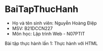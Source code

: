 # BaiTapThucHanh
+ Họ và tên sinh viên: Nguyễn Hoàng Điệp
+ MSV: B21DCCN227
+ Môn học: Lập trình Web - N07PTIT

Bài tập thực hành lần 1: Thực hành với HTML
